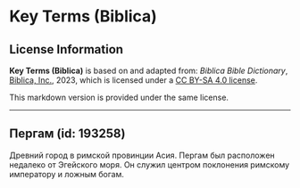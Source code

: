 # Key Terms (Biblica)

## License Information

**Key Terms (Biblica)** is based on and adapted from: _Biblica Bible Dictionary_, [Biblica, Inc.](https://www.biblica.com/), 2023, which is licensed under a [CC BY-SA 4.0 license](https://creativecommons.org/licenses/by-sa/4.0/legalcode.en).

This markdown version is provided under the same license.



--------------------------------

## Пергам (id: 193258)

Древний город в римской провинции Асия. Пергам был расположен недалеко от Эгейского моря. Он служил центром поклонения римскому императору и ложным богам.


